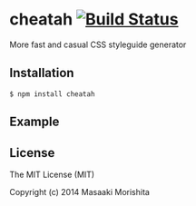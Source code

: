 # cheatah [![Build Status](https://travis-ci.org/morishitter/cheatah.svg)](https://travis-ci.org/morishitter/cheatah)

More fast and casual CSS styleguide generator

## Installation

```shell
$ npm install cheatah
```

## Example

## License

The MIT License (MIT)

Copyright (c) 2014 Masaaki Morishita

